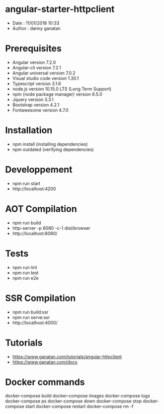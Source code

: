 # angular-starter-httpclient
- Date : 11/01/2018 10:33
- Author : danny ganatan

# Prerequisites
- Angular version 7.2.0
- Angular-cli version 7.2.1
- Angular universal version 7.0.2
- Visual studio code version 1.30.1
- Typescript version 3.1.6
- node.js version 10.15.0 LTS (Long Term Support)
- npm (node package manager) version 6.5.0
- Jquery version 3.3.1
- Bootstrap version 4.2.1
- Fontawesome version 4.7.0

# Installation
- npm install (installing dependencies)
- npm outdated (verifying dependencies)

# Developpement
- npm run start
- http://localhost:4200

# AOT Compilation 
- npm run build
- http-server -p 8080 -c-1 dist/browser
- http://localhost:8080/

# Tests
- npm run lint
- npm run test
- npm run e2e

# SSR Compilation 
- npm run build:ssr
- npm run serve:ssr
- http://localhost:4000/

# Tutorials
- https://www.ganatan.com/tutorials/angular-httpclient
- https://www.ganatan.com/docs

# Docker commands
docker-compose build
docker-compose images
docker-compose logs
docker-compose ps
docker-compose down
docker-compose stop
docker-compose start
docker-compose restart
docker-compose rm -f

